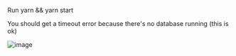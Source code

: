Run yarn && yarn start

You should get a timeout error because there's no database running (this is ok)

![image](https://user-images.githubusercontent.com/13325346/132875492-04e3b62e-8e7c-4d33-8393-477d6f20ebc9.png)
